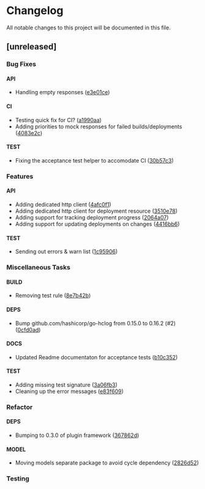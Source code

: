 # Changelog
All notable changes to this project will be documented in this file.

## [unreleased]

### Bug Fixes

#### API

- Handling empty responses ([e3e01ce](e3e01ceba8a00e7d371ad1f27b20a081671c92e2))

#### CI

- Testing quick fix for CI? ([a1990aa](a1990aa08e778bd047fd9d6def65ba9b8af86511))
- Adding priorities to mock responses for failed builds/deployments ([4083e2c](4083e2c36d720b7368fcea3d837d4f0419063ec2))

#### TEST

- Fixing the acceptance test helper to accomodate CI ([30b57c3](30b57c307e3e2879e6c5e07c09907a6bdeb22977))

### Features

#### API

- Adding dedicated http client ([4afc0f1](4afc0f13068fd47f746b72b84d22f979405626d7))
- Adding dedicated http client for deployment resource ([3510e78](3510e78a7015f9cbedb17503500036392e9474b9))
- Adding support for tracking deployment progress ([2064a07](2064a07cf478c0522519e0012609c99524a04664))
- Adding support for updating deployments on changes ([4416bb6](4416bb640c98c1b8a9f8dce987a27336a1ee6dbd))

#### TEST

- Sending out errors & warn list ([1c95906](1c959069a473aef4b63d22bc1a04b9367ef82fe8))

### Miscellaneous Tasks

#### BUILD

- Removing test rule ([8e7b42b](8e7b42b97922e6aa227dffef8fe5a00c4814bd03))

#### DEPS

- Bump github.com/hashicorp/go-hclog from 0.15.0 to 0.16.2 (#2) ([0cfd0ad](0cfd0ad5fe17c6ebbdae4a0e1cdb5cab11c36276))

#### DOCS

- Updated Readme documentaton for acceptance tests ([b10c352](b10c3523e9978a4e560c4867c38d1d55ba932fff))

#### TEST

- Adding missing test signature ([3a06fb3](3a06fb322327bd60f28097ff9b2009aab7b6519d))
- Cleaning up the error messages ([e83f609](e83f609034ff4364772bca59af01b53afb97e233))

### Refactor

#### DEPS

- Bumping to 0.3.0 of plugin framework ([367862d](367862da6c5a87acf4e547f13ff2dd3a852afefa))

#### MODEL

- Moving models separate package to avoid cycle dependency ([2826d52](2826d5251190c5606108fb800a7fb548ab2e4051))

### Testing

